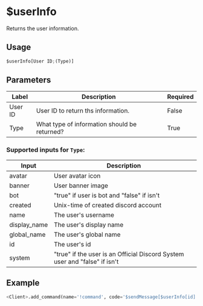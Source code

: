 # $userInfo
Returns the user information.

## Usage
```py
$userInfo[User ID;(Type)]
```

## Parameters
| Label | Description | Required |
| ----- | ----------- | -------- |
| User ID | User ID to return ths information. | False |
| Type | What type of information should be returned? | True |

### Supported inputs for `Type`:
| Input | Description |
| ----- | ----------- |
| avatar | User avatar icon |
| banner | User banner image |
| bot | "true" if user is bot and "false" if isn't |
| created | Unix-time of created discord account |
| name | The user's username |
| display_name | The user's display name |
| global_name | The user's global  name |
| id | The user's id |
| system | "true" if the user is an Official Discord System user and "false" if isn't |

## Example
```py
<Client>.add_command(name='!command', code='$sendMessage[$userInfo[id]')
```
